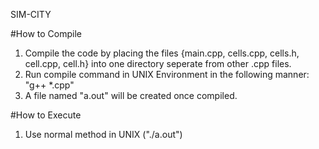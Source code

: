 SIM-CITY 

#How to Compile
1. Compile the code by placing the files {main.cpp, cells.cpp, cells.h, cell.cpp, cell.h} into one directory seperate from other .cpp files.
2. Run compile command in UNIX Environment in the following manner: "g++ *.cpp"
3. A file named "a.out" will be created once compiled.

#How to Execute
1. Use normal method in UNIX ("./a.out")

